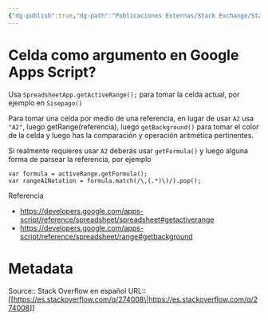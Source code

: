 ```yaml
---
{"dg-publish":true,"dg-path":"Publicaciones Externas/Stack Exchange/Stack Overflow en español/es.stackoverflow.com-274008.md","permalink":"/publicaciones-externas/stack-exchange/stack-overflow-en-espanol/es-stackoverflow-com-274008/","title":"Celda como argumento en Google Apps Script?","hide":true,"noteIcon":"\"0\"","created":"2024-04-03T12:49:10.355-06:00","updated":"2024-04-05T16:43:55.439-06:00"}
---
```


# Celda como argumento en Google Apps Script?

Usa `SpreadsheetApp.getActiveRange();` para tomar la celda actual, por ejemplo en `Sisepago()`

Para tomar una celda por medio de una referencia, en lugar de usar `A2` usa `"A2"`, luego getRange(referencia), luego `getBackground()` para tomar el color de la celda y luego has la comparación y operación aritmética pertinentes.

Si realmente requieres usar `A2` deberás usar `getFormula()` y luego alguna forma de parsear la referencia, por ejemplo

    var formula = activeRange.getFormula();
    var rangeA1Notation = formula.match(/\,(.*)\)/).pop();
Referencia

- https://developers.google.com/apps-script/reference/spreadsheet/spreadsheet#getactiverange
- https://developers.google.com/apps-script/reference/spreadsheet/range#getbackground
   

# Metadata
Source:: Stack Overflow en español
URL:: [[https://es.stackoverflow.com/q/274008\|https://es.stackoverflow.com/q/274008]]

